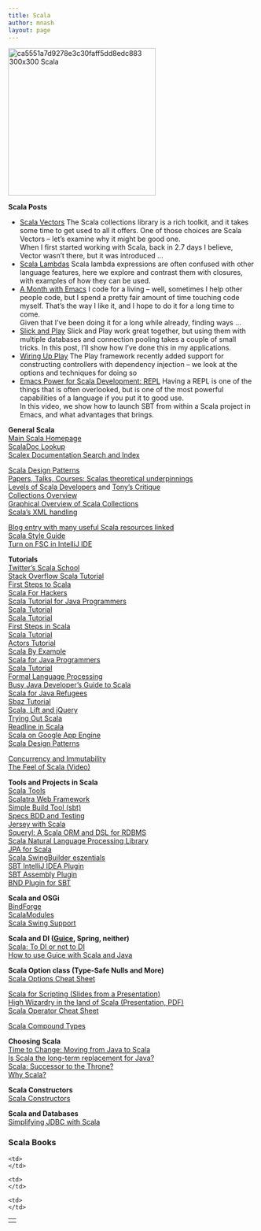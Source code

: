 ```yaml
---
title: Scala
author: mnash
layout: page
---
```

<img class="size-medium wp-image-1474 alignleft" alt="ca5551a7d9278e3c30faff5dd8edc883 300x300 Scala" src="http://jglobal.com/wp-content/uploads/2013/04/ca5551a7d9278e3c30faff5dd8edc883-300x300.png" width="300" height="300" title="Scala" />

**Scala Posts**

<ul class="lcp_catlist" id="lcp_instance_0">
  <li>
    <a href="http://jglobal.com/scala-vectors/" title="Scala Vectors">Scala Vectors</a> The Scala collections library is a rich toolkit, and it takes some time to get used to all it offers. One of those choices are Scala Vectors &#8211; let&#8217;s examine why it might be good one.<br /> When I first started working with Scala, back in 2.7 days I believe, Vector wasn&#8217;t there, but it was introduced &#8230;
  </li>
  <li>
    <a href="http://jglobal.com/scala-lambdas/" title="Scala Lambdas">Scala Lambdas</a> Scala lambda expressions are often confused with other language features, here we explore and contrast them with closures, with examples of how they can be used.
  </li>
  <li>
    <a href="http://jglobal.com/a-month-with-emacs/" title="A Month with Emacs">A Month with Emacs</a> I code for a living &#8211; well, sometimes I help other people code, but I spend a pretty fair amount of time touching code myself. That&#8217;s the way I like it, and I hope to do it for a long time to come.<br /> Given that I&#8217;ve been doing it for a long while already, finding ways &#8230;
  </li>
  <li>
    <a href="http://jglobal.com/slick-and-play/" title="Slick and Play">Slick and Play</a> Slick and Play work great together, but using them with multiple databases and connection pooling takes a couple of small tricks. In this post, I&#8217;ll show how I&#8217;ve done this in my applications.
  </li>
  <li>
    <a href="http://jglobal.com/wiring-up-play/" title="Wiring Up Play">Wiring Up Play</a> The Play framework recently added support for constructing controllers with dependency injection &#8211; we look at the options and techniques for doing so
  </li>
  <li>
    <a href="http://jglobal.com/emacs-power-for-scala-development-repl/" title="Emacs Power for Scala Development: REPL">Emacs Power for Scala Development: REPL</a> Having a REPL is one of the things that is often overlooked, but is one of the most powerful capabilities of a language if you put it to good use.<br /> In this video, we show how to launch SBT from within a Scala project in Emacs, and what advantages that brings.
  </li>
</ul>

**General Scala**  
<a href="http://www.scala-lang.org/" target="_new">Main Scala Homepage</a>  
<a href="http://scripts.mit.edu/~y_z/sds/" target="_new">ScalaDoc Lookup</a>  
[Scalex Documentation Search and Index][1]

<a href="http://scala.sygneca.com/patterns/start" target="_new">Scala Design Patterns</a>  
<a href="http://www.scala-lang.org/node/143" target="_new">Papers, Talks, Courses: Scalas theoretical underpinnings</a>  
[Levels of Scala Developers][2] and [Tony&#8217;s Critique][3]  
<a href="http://lampwww.epfl.ch/~odersky/whatsnew/collections-api/collections.html" target="_new">Collections Overview</a>  
<a href="http://www.decodified.com/scala/collections-api.xml" target="_new">Graphical Overview of Scala Collections</a>  
<a href="http://burak.emir.googlepages.com/scalaxbook.docbk.html" target="_new">Scala&#8217;s XML handling</a>

<a href="http://scala-blogs.org/2008_01_01_archive.html" target="_new">Blog entry with many useful Scala resources linked</a>  
<a href="http://davetron5000.github.com/scala-style/" target="_new">Scala Style Guide</a>  
[Turn on FSC in IntelliJ IDE][4]

**Tutorials**  
[Twitter&#8217;s Scala School][5]  
[Stack Overflow Scala Tutorial][6]  
[First Steps to Scala][7]  
[Scala For Hackers][8]  
<a href="http://www.programminglearn.com/300/a-scala-tutorial-for-java-programmers" target="_new">Scala Tutorial for Java Programmers</a>  
<a href="http://stuff.mit.edu/afs/sipb/project/scala/share/doc/scala-1.4.0.3/ScalaTutorial.pdf" target="_new">Scala Tutorial</a>  
<a href="http://today.jaoo.dk/2008/09/28/a-scala-tutorial-with-bill-venners/" target="_new">Scala Tutorial</a>  
<a href="http://www.artima.com/scalazine/articles/steps.html" target="_new">First Steps in Scala</a>  
<a href="http://www.scribd.com/doc/264006/ScalaTutorial" target="_new">Scala Tutorial</a>  
<a href="http://lamp.epfl.ch/~phaller/actors.html" target="_new">Actors Tutorial</a>  
<a href="http://www.scribd.com/doc/9633221/ScalaByExample" target="_new">Scala By Example</a>  
<a href="http://blogs.sun.com/arungupta/entry/uber_conf_2010_notes_from" target="_new">Scala for Java Programmers</a>  
<a href="http://137.204.107.24/xwiki/bin/download/TheFridge/ScalaTutorial/scala.pdf" target="_new">Scala Tutorial</a>  
<a href="http://szeiger.de/blog/2008/07/27/formal-language-processing-in-scala-part-1/" target="_new">Formal Language Processing</a>  
<a href="http://www.ibm.com/developerworks/java/library/j-scala01228.html" target="_new">Busy Java Developer&#8217;s Guide to Scala</a>  
<a href="http://www.codecommit.com/blog/scala/scala-for-java-refugees-part-1" target="_new">Scala for Java Refugees</a>  
<a href="http://www.lexspoon.org/sbaz/tutorial.html" target="_new">Sbaz Tutorial</a>  
<a href="http://www.ibm.com/developerworks/ajax/tutorials/wa-aj-comet/" target="_new">Scala, Lift and jQuery</a>  
<a href="http://www.netswat.net/jan/?page_id=6" target="_new">Trying Out Scala</a>  
<a href="http://brizzled.clapper.org/id/89" target="_new">Readline in Scala</a>  
[Scala on Google App Engine][9]  
[Scala Design Patterns][10]

<a href="http://www.infoq.com/articles/dhanji-prasanna-concurrency" target="_new">Concurrency and Immutability</a>  
<a href="http://www.parleys.com/display/PARLEYS/Home#slide=1;talk=27131945;title=The%20Feel%20Of%20Scala" target="_new">The Feel of Scala (Video)</a>

**Tools and Projects in Scala**  
[Scala Tools][11]  
<a href="http://www.scalatra.org/" target="_new">Scalatra Web Framework</a>  
<a href="http://code.google.com/p/simple-build-tool/" target="_new">Simple Build Tool (sbt)</a>  
<a href="http://code.google.com/p/specs/" target="_new">Specs BDD and Testing</a>  
<a href="http://ekschi.com/technology/2009/08/06/using-the-jersey-client-with-scala-revisited/" target="_new">Jersey with Scala</a>  
<a href="http://squeryl.org/index.html" target="_new">Squeryl: A Scala ORM and DSL for RDBMS</a>  
<a href="http://www.scalanlp.org/" target="_new">Scala Natural Language Processing Library</a>  
<a href="http://blog.fakod.eu/2010/05/15/jpa-for-scala/" target="_new">JPA for Scala</a>  
<a href="http://kenbarclay.blogspot.com/2010/09/scala-swingbuilder-essentials.html" target="_new">Scala SwingBuilder eszentials</a>  
[SBT IntelliJ IDEA Plugin][12]  
[SBT Assembly Plugin][13]  
[BND Plugin for SBT][14]

**Scala and OSGi**  
<a href="http://code.google.com/p/bindforge/" target="_new">BindForge</a>  
<a href="http://github.com/weiglewilczek/scalamodules" target="_new">ScalaModules</a>  
<a href="http://www.scala-lang.org/sid/8" target="_new">Scala Swing Support</a>

**Scala and DI (<a href="http://code.google.com/p/google-guice/" target="_new">Guice</a>, Spring, neither)**  
<a href="http://debasishg.blogspot.com/2008/02/scala-to-di-or-not-to-di.html" target="_new">Scala: To DI or not to DI</a>  
<a href="http://makeapp.blogspot.com/2009/09/how-to-use-guice-with-scala-and-java.html" target="_new">How to use Guice with Scala and Java</a>

**Scala Option class (Type-Safe Nulls and More)**  
<a href="http://blog.tmorris.net/scalaoption-cheat-sheet/" target="_new">Scala Options Cheat Sheet</a>

<a href="http://people.apache.org/~mduerig/scala4scripting/scala4scripting1.pdf" target="_new">Scala for Scripting (Slides from a Presentation)</a>  
<a href="http://j.mp/cAtua5" target="_new">High Wizardry in the land of Scala (Presentation, PDF)</a>  
<a href="http://jim-mcbeath.blogspot.com/2008/12/scala-operator-cheat-sheet.html" target="_new">Scala Operator Cheat Sheet</a>

<a href="http://codemonkeyism.com/compound-types-scala-goodness/" target="_new">Scala Compound Types</a>

**Choosing Scala**  
<a href="http://blog.danmachine.com/2009/12/time-to-change-moving-from-java-to.html" target="_new">Time to Change: Moving from Java to Scala</a>  
<a href="http://java.dzone.com/articles/scala-long-term-replacement" target="_new">Is Scala the long-term replacement for Java?</a>  
<a href="http://metaphysicaldeveloper.wordpress.com/" target="_new">Scala: Successor to the Throne?</a>  
<a href="http://php.jglobal.com/blog/?p=1100" target="_new">Why Scala?</a>

**Scala Constructors**  
<a href="http://codemonkeyism.com/top-5-things-to-know-about-constructors-in-scala/" target="_new">Scala Constructors</a>

**Scala and Databases**  
[Simplifying JDBC with Scala][15]

### Scala Books

<table border="0">
  <tr>
    <td>
    </td>
    
    <td>
    </td>
    
    <td>
    </td>
    
    <td>
    </td>
  </tr>
</table>

 [1]: http://scalex.org/
 [2]: http://www.scala-lang.org/node/8610
 [3]: http://blog.tmorris.net/critique-of-oderskys-scala-levels/?utm_source=twitterfeed&utm_medium=twitter
 [4]: http://grahamhackingscala.blogspot.com/2010/10/turn-fsc-fast-scala-compiling-on-in.html
 [5]: http://twitter.github.com/scala_school/
 [6]: http://stackoverflow.com/tags/scala/info
 [7]: http://www.artima.com/scalazine/articles/steps.html
 [8]: http://tommorris.org/wiki/Scala_for_Hackers
 [9]: http://www.scala-lang.org/node/1826
 [10]: http://scala.sygneca.com/patterns/start
 [11]: http://www.scala-tools.org/
 [12]: https://github.com/mpeltonen/sbt-idea-plugin
 [13]: https://github.com/codahale/assembly-sbt
 [14]: https://github.com/weiglewilczek/bnd4sbt
 [15]: http://scala.sygneca.com/code/simplifying-jdbc